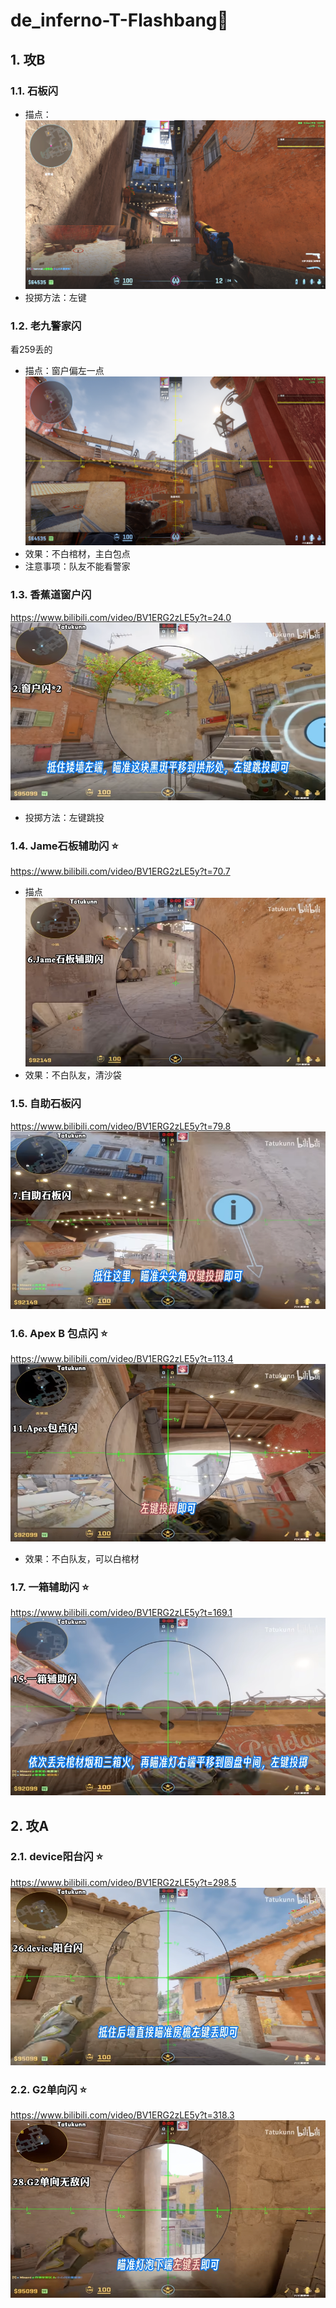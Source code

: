 # de_inferno-T-Flashbang🌟

## 1. 攻B

### 1.1. 石板闪

- 描点：
![alt text](../../assets/de_inferno/image.png)
- 投掷方法：左键


### 1.2. 老九警家闪
看259丢的

- 描点：窗户偏左一点
![alt text](../../assets/de_inferno/image-1.png)
- 效果：不白棺材，主白包点
- 注意事项：队友不能看警家

### 1.3. 香蕉道窗户闪
https://www.bilibili.com/video/BV1ERG2zLE5y?t=24.0
![alt text](<../../assets/de_inferno-T-Flashbang/image.png> "test")
- 投掷方法：左键跳投


### 1.4. Jame石板辅助闪 ⭐
https://www.bilibili.com/video/BV1ERG2zLE5y?t=70.7
- 描点
![alt text](<../../assets/de_inferno-T-Flashbang/image-1.png>)
- 效果：不白队友，清沙袋

### 1.5. 自助石板闪

https://www.bilibili.com/video/BV1ERG2zLE5y?t=79.8
![alt text](<../../assets/de_inferno-T-Flashbang/image-2.png>)

### 1.6. Apex B 包点闪 ⭐
https://www.bilibili.com/video/BV1ERG2zLE5y?t=113.4
![alt text](<../../assets/de_inferno-T-Flashbang/image-3.png>)
- 效果：不白队友，可以白棺材

### 1.7. 一箱辅助闪 ⭐
https://www.bilibili.com/video/BV1ERG2zLE5y?t=169.1
![alt text](<../../assets/de_inferno-T-Flashbang/image-4.png>)




## 2. 攻A

### 2.1. device阳台闪 ⭐
https://www.bilibili.com/video/BV1ERG2zLE5y?t=298.5
![alt text](<../../assets/de_inferno-T-Flashbang/image-5.png>)

### 2.2. G2单向闪 ⭐
https://www.bilibili.com/video/BV1ERG2zLE5y?t=318.3
![alt text](<../../assets/de_inferno-T-Flashbang/image-6.png>)